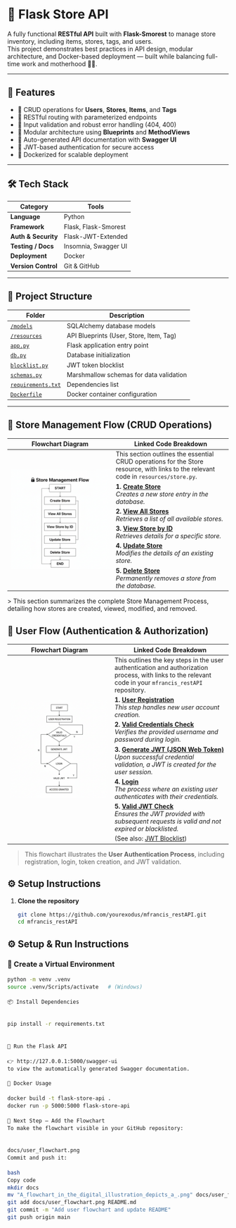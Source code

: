 # 🏪 Flask Store API

A fully functional **RESTful API** built with **Flask-Smorest** to manage store inventory, including items, stores, tags, and users.  
This project demonstrates best practices in API design, modular architecture, and Docker-based deployment — built while balancing full-time work and motherhood 💪🏽.

---

## 🚀 Features

- 🔹 CRUD operations for **Users**, **Stores**, **Items**, and **Tags**  
- 🔹 RESTful routing with parameterized endpoints  
- 🔹 Input validation and robust error handling (404, 400)  
- 🔹 Modular architecture using **Blueprints** and **MethodViews**  
- 🔹 Auto-generated API documentation with **Swagger UI**  
- 🔹 JWT-based authentication for secure access  
- 🔹 Dockerized for scalable deployment  

---

## 🛠️ Tech Stack

| Category | Tools |
|-----------|--------|
| **Language** | Python |
| **Framework** | Flask, Flask-Smorest |
| **Auth & Security** | Flask-JWT-Extended |
| **Testing / Docs** | Insomnia, Swagger UI |
| **Deployment** | Docker |
| **Version Control** | Git & GitHub |

---

## 🧩 Project Structure

| Folder | Description |
|---------|-------------|
| [`/models`](https://github.com/yourexodus/mfrancis_restAPI/tree/main/models) | SQLAlchemy database models |
| [`/resources`](https://github.com/yourexodus/mfrancis_restAPI/tree/main/resources) | API Blueprints (User, Store, Item, Tag) |
| [`app.py`](https://github.com/yourexodus/mfrancis_restAPI/blob/main/app.py) | Flask application entry point |
| [`db.py`](https://github.com/yourexodus/mfrancis_restAPI/blob/main/db.py) | Database initialization |
| [`blocklist.py`](https://github.com/yourexodus/mfrancis_restAPI/blob/main/blocklist.py) | JWT token blocklist |
| [`schemas.py`](https://github.com/yourexodus/mfrancis_restAPI/blob/main/schemas.py) | Marshmallow schemas for data validation |
| [`requirements.txt`](https://github.com/yourexodus/mfrancis_restAPI/blob/main/requirements.txt) | Dependencies list |
| [`Dockerfile`](https://github.com/yourexodus/mfrancis_restAPI/blob/main/Dockerfile) | Docker container configuration |

---
## 🏬 Store Management Flow (CRUD Operations)

<table>
<thead>
<tr>
<th>Flowchart Diagram</th>
<th>Linked Code Breakdown</th>
</tr>
</thead>
<tbody>
<tr>
<td rowspan="6">
<img src="https://github.com/yourexodus/MarlainnaTheAnalyst/blob/main/RestApi/images/store_chart.png" alt="Simplified Store Flowchart: Create, View All, View by ID, Update, Delete" width="100%"/>
</td>
<td>
This section outlines the essential CRUD operations for the Store resource, with links to the relevant code in <code>resources/store.py</code>.
</td>
</tr>
<tr>
<td>
<strong>1. <a href="https://github.com/yourexodus/mfrancis_restAPI/blob/main/resources/store.py#L18">Create Store</a></strong><br>
<em>Creates a new store entry in the database.</em>
</td>
</tr>
<tr>
<td>
<strong>2. <a href="https://github.com/yourexodus/mfrancis_restAPI/blob/main/resources/store.py#L38">View All Stores</a></strong><br>
<em>Retrieves a list of all available stores.</em>
</td>
</td>
</tr>
<tr>
<td>
<strong>3. <a href="https://github.com/yourexodus/mfrancis_restAPI/blob/main/resources/store.py#L32">View Store by ID</a></strong><br>
<em>Retrieves details for a specific store.</em>
</td>
</tr>
<tr>
<td>
<strong>4. <a href="https://github.com/yourexodus/mfrancis_restAPI/blob/main/resources/store.py#L25">Update Store</a></strong><br>
<em>Modifies the details of an existing store.</em>
</td>
</tr>
<tr>
<td>
<strong>5. <a href="https://github.com/yourexodus/mfrancis_restAPI/blob/main/resources/store.py#L42">Delete Store</a></strong><br>
<em>Permanently removes a store from the database.</em>
</td>
</tr>
</tbody>
</table>
> This section summarizes the complete Store Management Process, detailing how stores are created, viewed, modified, and removed.



## 🧠 User Flow (Authentication & Authorization)

<table>
<thead>
<tr>
<th>Flowchart Diagram</th>
<th>Linked Code Breakdown</th>
</tr>
</thead>
<tbody>
<tr>
<td rowspan="7">
<img src="https://github.com/yourexodus/MarlainnaTheAnalyst/blob/main/RestApi/images/UserFlowchart.png" alt="User Authentication Flowchart" width="100%"/>
</td>
<td>
This outlines the key steps in the user authentication and authorization process, with links to the relevant code in your <code>mfrancis_restAPI</code> repository.
</td>
</tr>
<tr>
<td>
<strong>1. <a href="https://github.com/yourexodus/mfrancis_restAPI/blob/main/resources/user.py">User Registration</a></strong><br>
<em>This step handles new user account creation.</em>
</td>
</tr>
<tr>
<td>
<strong>2. <a href="https://github.com/yourexodus/mfrancis_restAPI/blob/main/resources/user.py#L36">Valid Credentials Check</a></strong><br>
<em>Verifies the provided username and password during login.</em>
</td>
</tr>
<tr>
<td>
<strong>3. <a href="https://github.com/yourexodus/mfrancis_restAPI/blob/main/resources/user.py#L42">Generate JWT (JSON Web Token)</a></strong><br>
<em>Upon successful credential validation, a JWT is created for the user session.</em>
</td>
</tr>
<tr>
<td>
<strong>4. <a href="https://github.com/yourexodus/mfrancis_restAPI/blob/main/resources/user.py#L35">Login</a></strong><br>
<em>The process where an existing user authenticates with their credentials.</em>
</td>
</tr>
<tr>
<td>
<strong>5. <a href="https://github.com/yourexodus/mfrancis_restAPI/blob/main/app.py#L41">Valid JWT Check</a></strong><br>
<em>Ensures the JWT provided with subsequent requests is valid and not expired or blacklisted.</em>
</td>
</tr>
<tr>
<td>
(See also: <a href="https://github.com/yourexodus/mfrancis_restAPI/blob/main/blocklist.py">JWT Blocklist</a>)
</td>
</tr>
</tbody>
</table>

> This flowchart illustrates the **User Authentication Process**, including registration, login, token creation, and JWT validation.


## ⚙️ Setup Instructions

1. **Clone the repository**
   ```bash
   git clone https://github.com/yourexodus/mfrancis_restAPI.git
   cd mfrancis_restAPI

   
## ⚙️ Setup & Run Instructions

### 🧩 Create a Virtual Environment

```bash
python -m venv .venv
source .venv/Scripts/activate   # (Windows)
 
📦 Install Dependencies
 
 
pip install -r requirements.txt


🚀 Run the Flask API
 
👉 http://127.0.0.1:5000/swagger-ui
to view the automatically generated Swagger documentation.

🧱 Docker Usage
 
docker build -t flask-store-api .
docker run -p 5000:5000 flask-store-api
  
📌 Next Step — Add the Flowchart
To make the flowchart visible in your GitHub repository:

 
docs/user_flowchart.png
Commit and push it:

bash
Copy code
mkdir docs
mv "A_flowchart_in_the_digital_illustration_depicts_a_.png" docs/user_flowchart.png
git add docs/user_flowchart.png README.md
git commit -m "Add user flowchart and update README"
git push origin main



